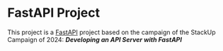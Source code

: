 # FastAPI Project

This project is a [FastAPI](https://fastapi.tiangolo.com/) project based on the campaign of the StackUp Campaign of 2024: ***Developing an API Server with FastAPI***

